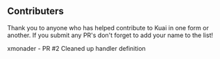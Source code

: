 Contributers
------------

Thank you to anyone who has helped contribute to Kuai in one form or another. If you submit any PR's don't forget to add your name to the list!

xmonader - PR #2 Cleaned up handler definition
